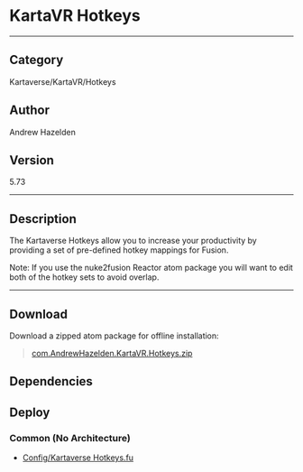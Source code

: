 # KartaVR Hotkeys
___

## Category
Kartaverse/KartaVR/Hotkeys

## Author
Andrew Hazelden

## Version
5.73

___

## Description
<p>The Kartaverse Hotkeys allow you to increase your productivity by providing a set of pre-defined hotkey mappings for Fusion.</p>

<p>Note: If you use the nuke2fusion Reactor atom package you will want to edit both of the hotkey sets to avoid overlap.</p>

___

## Download

Download a zipped atom package for offline installation:
> [com.AndrewHazelden.KartaVR.Hotkeys.zip](https://gitlab.com/WeSuckLess/Reactor/-/archive/master/Reactor-master.zip?path=Atoms/com.AndrewHazelden.KartaVR.Hotkeys)  

## Dependencies

## Deploy

### Common (No Architecture)

<ul>
<li><a href="https://gitlab.com/WeSuckLess/Reactor/-/blob/master/Atoms/com.AndrewHazelden.KartaVR.Hotkeys/Config/Kartaverse Hotkeys.fu?ref_type=heads">Config/Kartaverse Hotkeys.fu</a></li>
</ul>
